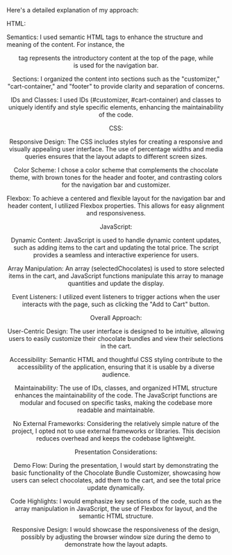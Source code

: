  Here's a detailed explanation of my approach:

HTML:

Semantics: I used semantic HTML tags to enhance the structure and meaning of the content. For instance, the <header> tag represents the introductory content at the top of the page, while <nav> is used for the navigation bar.

Sections: I organized the content into sections such as the "customizer," "cart-container," and "footer" to provide clarity and separation of concerns.

IDs and Classes: I used IDs (#customizer, #cart-container) and classes to uniquely identify and style specific elements, enhancing the maintainability of the code.


CSS:

Responsive Design: The CSS includes styles for creating a responsive and visually appealing user interface. The use of percentage widths and media queries ensures that the layout adapts to different screen sizes.

Color Scheme: I chose a color scheme that complements the chocolate theme, with brown tones for the header and footer, and contrasting colors for the navigation bar and customizer.

Flexbox: To achieve a centered and flexible layout for the navigation bar and header content, I utilized Flexbox properties. This allows for easy alignment and responsiveness.


JavaScript:

Dynamic Content: JavaScript is used to handle dynamic content updates, such as adding items to the cart and updating the total price. The script provides a seamless and interactive experience for users.

Array Manipulation: An array (selectedChocolates) is used to store selected items in the cart, and JavaScript functions manipulate this array to manage quantities and update the display.

Event Listeners: I utilized event listeners to trigger actions when the user interacts with the page, such as clicking the "Add to Cart" button.


Overall Approach:

User-Centric Design: The user interface is designed to be intuitive, allowing users to easily customize their chocolate bundles and view their selections in the cart.

Accessibility: Semantic HTML and thoughtful CSS styling contribute to the accessibility of the application, ensuring that it is usable by a diverse audience.

Maintainability: The use of IDs, classes, and organized HTML structure enhances the maintainability of the code. The JavaScript functions are modular and focused on specific tasks, making the codebase more readable and maintainable.

No External Frameworks: Considering the relatively simple nature of the project, I opted not to use external frameworks or libraries. This decision reduces overhead and keeps the codebase lightweight.


Presentation Considerations:

Demo Flow: During the presentation, I would start by demonstrating the basic functionality of the Chocolate Bundle Customizer, showcasing how users can select chocolates, add them to the cart, and see the total price update dynamically.

Code Highlights: I would emphasize key sections of the code, such as the array manipulation in JavaScript, the use of Flexbox for layout, and the semantic HTML structure.

Responsive Design: I would showcase the responsiveness of the design, possibly by adjusting the browser window size during the demo to demonstrate how the layout adapts.